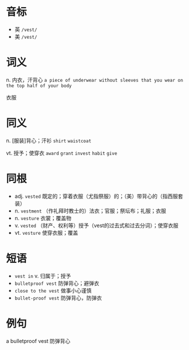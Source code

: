 # 音标

- 英 `/vest/`
- 美 `/vest/`

# 词义

n. 内衣，汗背心
`a piece of underwear without sleeves that you wear on the top half of your body`



衣服

# 同义

n. [服装]背心；汗衫
`shirt` `waistcoat`

vt. 授予；使穿衣
`award` `grant` `invest` `habit` `give`

# 同根

- adj. `vested` 既定的；穿着衣服（尤指祭服）的；（美）带背心的（指西服套装）
- n. `vestment` （作礼拜时教士的）法衣；官服；祭坛布；礼服；衣服
- n. `vesture` 衣裳；覆盖物
- v. `vested` （财产、权利等）授予（vest的过去式和过去分词）；使穿衣服
- vt. `vesture` 使穿衣服；覆盖

# 短语

- `vest in` v. 归属于；授予
- `bulletproof vest` 防弹背心；避弹衣
- `close to the vest` 做事小心谨慎
- `bullet-proof vest` 防弹背心，防弹衣

# 例句

a bulletproof vest
防弹背心


